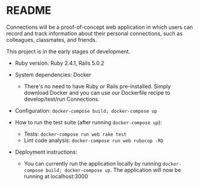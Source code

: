 # README

Connections will be a proof-of-concept web application in which users can record and track information about their personal connections, such as colleagues, classmates, and friends.

This project is in the early stages of development.

* Ruby version: Ruby 2.4.1, Rails 5.0.2

* System dependencies: Docker
    - There's no need to have Ruby or Rails pre-installed. Simply download Docker and you can use our Dockerfile recipe to develop/test/run Connections.

* Configuration: ```docker-compose build; docker-compose up```

* How to run the test suite (after running ```docker-compose up```):
    - Tests: ```docker-compose run web rake test```
    - Lint code analysis: ```docker-compose run web rubocop -RD```

* Deployment instructions:
    - You can currently run the application locally by running ```docker-compose build; docker-compose up```.  The application will now be running at localhost:3000
